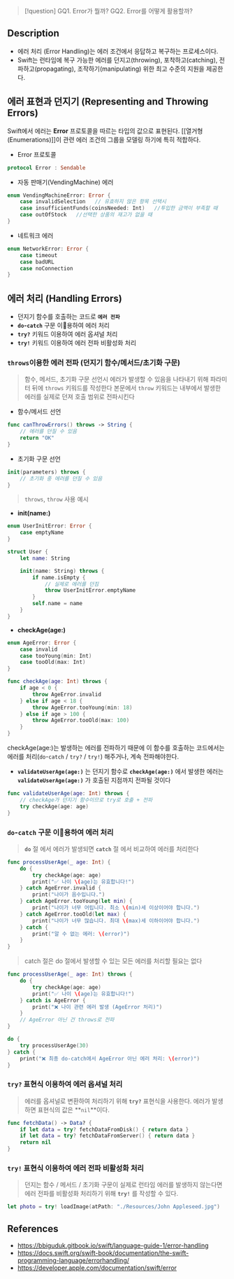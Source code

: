 >[!question]
>GQ1. Error가 뭘까?
>GQ2. Error를 어떻게 활용할까?

## Description
- 에러 처리 (Error Handling)는 에러 조건에서 응답하고 복구하는 프로세스이다.
- Swift는 런타임에 복구 가능한 에러를 던지고(throwing), 포착하고(catching), 전파하고(propagating), 조작하기(manipulating) 위한 최고 수준의 지원을 제공한다.

## 에러 표현과 던지기 (Representing and Throwing Errors)
Swift에서 에러는 **Error** 프로토콜을 따르는 타입의 값으로 표현된다.
[[열거형 (Enumerations)]]이 관련 에러 조건의 그룹을 모델링 하기에 특히 적합하다.

- Error 프로토콜
```swift
protocol Error : Sendable
```

- 자동 판매기(VendingMachine) 에러
```swift
enum VendingMachineError: Error {
    case invalidSelection   // 유효하지 않은 항목 선택시
    case insufficientFunds(coinsNeeded: Int)   //투입한 금액이 부족할 때
    case outOfStock   //선택한 상품의 재고가 없을 때
}
```

- 네트워크 에러
```swift
enum NetworkError: Error {
    case timeout
    case badURL
    case noConnection
}
```

## 에러 처리 (Handling Errors)
- 던지기 함수를 호출하는 코드로 **`에러 전파`**
- **`do`-`catch`** 구문 이용하여 에러 처리
- **`try?`** 키워드 이용하여 에러 옵셔널 처리
- **`try!`** 키워드 이용하여 에러 전파 비활성화 처리

### `throws`이용한 에러 전파 (던지기 함수/메서드/초기화 구문)
>  함수, 메서드, 초기화 구문 선언시 에러가 발생할 수 있음을 나타내기 위해 파라미터 뒤에 `throws` 키워드를 작성한다
> 본문에서 `throw` 키워드는 내부에서 발생한 에러를 실제로 던져 호출 범위로 전파시킨다

- 함수/메서드 선언
```swift
func canThrowErrors() throws -> String {
    // 에러를 던질 수 있음
    return "OK"
}
```
- 초기화 구문 선언
```swift
init(parameters) throws {
    // 초기화 중 에러를 던질 수 있음
}
```

> `throws`, `throw` 사용 예시 

- **init(name:)**
```swift
enum UserInitError: Error {
    case emptyName
}

struct User {
    let name: String

    init(name: String) throws {
        if name.isEmpty {
	        // 실제로 에러를 던짐
            throw UserInitError.emptyName
        }
        self.name = name
    }
}
```

- **checkAge(age:)**
```swift
enum AgeError: Error {
    case invalid
    case tooYoung(min: Int)
    case tooOld(max: Int)
}

func checkAge(age: Int) throws {
    if age < 0 {
        throw AgeError.invalid
    } else if age < 18 {
        throw AgeError.tooYoung(min: 18)
    } else if age > 100 {
        throw AgeError.tooOld(max: 100)
    }
}
```

checkAge(age:)는 발생하는 에러를 전파하기 때문에 이 함수를 호출하는 코드에서는 에러를 처리(`do`-`catch` / `try?` / `try!`) 해주거나, 계속 전파해야한다.

- **`validateUserAge(age:)`** 는 던지기 함수로 **`checkAge(age:)`** 에서 발생한 에러는 **`validateUserAge(age:)`** 가 호출된 지점까지 전파될 것이다
```swift
func validateUserAge(age: Int) throws {
    // checkAge가 던지기 함수이므로 try로 호출 + 전파
    try checkAge(age: age)
}
```

### **`do`-`catch`** 구문 이용하여 에러 처리
> **`do`** 절 에서 에러가 발생되면 **`catch`** 절 에서 비교하여 에러를 처리한다

```swift
func processUserAge(_ age: Int) {
    do {
        try checkAge(age: age)
        print("✅ 나이 \(age)는 유효합니다!")
    } catch AgeError.invalid {
        print("나이가 음수입니다.")
    } catch AgeError.tooYoung(let min) {
        print("나이가 너무 어립니다. 최소 \(min)세 이상이어야 합니다.")
    } catch AgeError.tooOld(let max) {
        print("나이가 너무 많습니다. 최대 \(max)세 이하이어야 합니다.")
    } catch {
        print("알 수 없는 에러: \(error)")
    }
}
```

> catch 절은 do 절에서 발생할 수 있는 모든 에러를 처리할 필요는 없다
```swift
func processUserAge(_ age: Int) throws {
    do {
        try checkAge(age: age)
        print("✅ 나이 \(age)는 유효합니다!")
    } catch is AgeError {
        print("❌ 나이 관련 에러 발생 (AgeError 처리)")
    }
    // AgeError 아닌 건 throws로 전파
}

do {
    try processUserAge(30)
} catch {
    print("❌ 최종 do-catch에서 AgeError 아닌 에러 처리: \(error)")
}
```


### **`try?`** 표현식 이용하여 에러 옵셔널 처리
> 에러를 옵셔널로 변환하여 처리하기 위해 **`try?`** 표현식을 사용한다. 에러가 발생하면 표현식의 값은 **`nil`**이다.

```swift
func fetchData() -> Data? {
    if let data = try? fetchDataFromDisk() { return data }
    if let data = try? fetchDataFromServer() { return data }
    return nil
}
```
### **`try!`** 표현식 이용하여 에러 전파 비활성화 처리
> 던지는 함수 / 메서드 / 초기화 구문이 실제로 런타임 에러를 발생하지 않는다면 에러 전파를 비활성화 처리하기 위해 **`try!`** 를 작성할 수 있다.

```swift
let photo = try! loadImage(atPath: "./Resources/John Appleseed.jpg")
```

## References
- https://bbiguduk.gitbook.io/swift/language-guide-1/error-handling
- https://docs.swift.org/swift-book/documentation/the-swift-programming-language/errorhandling/
- https://developer.apple.com/documentation/swift/error